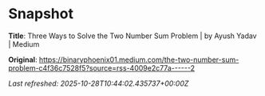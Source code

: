 # Snapshot

**Title**: Three Ways to Solve the Two Number Sum Problem | by Ayush Yadav | Medium

**Original**: <https://binaryphoenix01.medium.com/the-two-number-sum-problem-c4f36c7528f5?source=rss-4009e2c77a------2>

_Last refreshed: 2025-10-28T10:44:02.435737+00:00Z_
